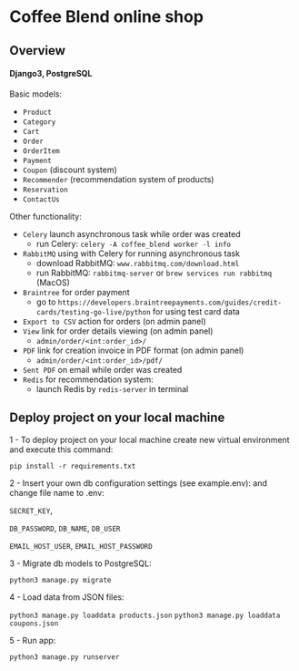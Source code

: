# Coffee Blend online shop

## Overview
#### Django3, PostgreSQL

Basic models:<br />
- `Product`
- `Category`
- `Cart`
- `Order`
- `OrderItem`
- `Payment`
- `Coupon` (discount system)
- `Recommender` (recommendation system of products)
- `Reservation`
- `ContactUs`

Other functionality:<br />
- `Celery` launch asynchronous task while order was created
    - run Celery: `celery -A coffee_blend worker -l info`
- `RabbitMQ` using with Celery for running asynchronous task
    - download RabbitMQ: `www.rabbitmq.com/download.html`
    - run RabbitMQ: `rabbitmq-server` or `brew services run rabbitmq` (MacOS)
- `Braintree` for order payment
    - go to `https://developers.braintreepayments.com/guides/credit-cards/testing-go-live/python` for using test card data
- `Export to CSV` action for orders (on admin panel)
- `View` link for order details viewing (on admin panel)
    - `admin/order/<int:order_id>/`
- `PDF` link for creation invoice in PDF format (on admin panel)
    - `admin/order/<int:order_id>/pdf/`
- `Sent PDF` on email while order was created
- `Redis` for recommendation system:
    - launch Redis by `redis-server` in terminal
    
## Deploy project on your local machine

1 - To deploy project on your local machine create new virtual environment and execute this command:

`pip install -r requirements.txt`

2 - Insert your own db configuration settings (see example.env):
and change file name to .env:

`SECRET_KEY`,

`DB_PASSWORD`,
`DB_NAME`,
`DB_USER`

`EMAIL_HOST_USER`,
`EMAIL_HOST_PASSWORD`

3 - Migrate db models to PostgreSQL:

`python3 manage.py migrate`

4 - Load data from JSON files:

`python3 manage.py loaddata products.json`
`python3 manage.py loaddata coupons.json`

5 - Run app:

`python3 manage.py runserver`